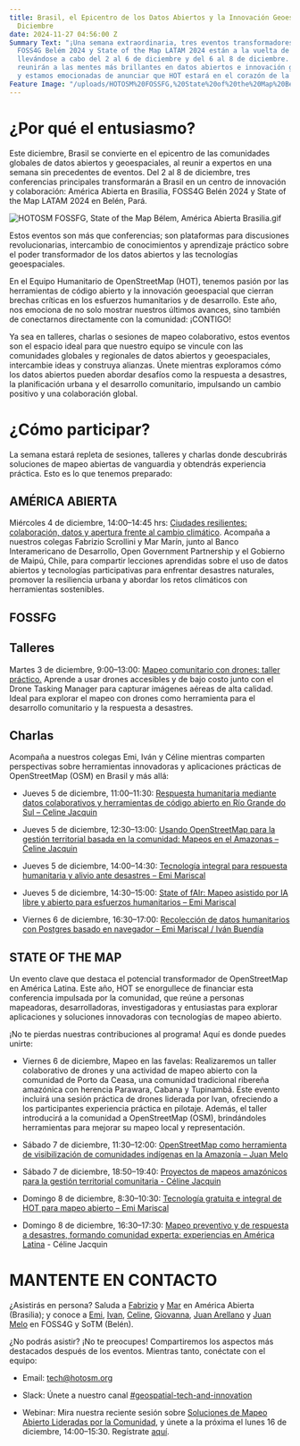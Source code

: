 ```yaml
---
title: Brasil, el Epicentro de los Datos Abiertos y la Innovación Geoespacial este
  Diciembre
date: 2024-11-27 04:56:00 Z
Summary Text: "¡Una semana extraordinaria, tres eventos transformadores! América Abierta,
  FOSS4G Belém 2024 y State of the Map LATAM 2024 están a la vuelta de la esquina,
  llevándose a cabo del 2 al 6 de diciembre y del 6 al 8 de diciembre. Estos eventos
  reunirán a las mentes más brillantes en datos abiertos e innovación geoespacial,
  y estamos emocionadas de anunciar que HOT estará en el corazón de la acción."
Feature Image: "/uploads/HOTOSM%20FOSSFG,%20State%20of%20the%20Map%20Be%CC%81lem,%20Ame%CC%81rica%20Abierta%20Brasilia.jpg"
---
```


# ¿Por qué el entusiasmo?

Este diciembre, Brasil se convierte en el epicentro de las comunidades globales de datos abiertos y geoespaciales, al reunir a expertos en una semana sin precedentes de eventos. Del 2 al 8 de diciembre, tres conferencias principales transformarán a Brasil en un centro de innovación y colaboración: América Abierta en Brasilia, FOSS4G Belén 2024 y State of the Map LATAM 2024 en Belén, Pará.

![HOTOSM FOSSFG, State of the Map Bélem,  América Abierta Brasilia.gif](/uploads/HOTOSM%20FOSSFG,%20State%20of%20the%20Map%20Be%CC%81lem,%20%20Ame%CC%81rica%20Abierta%20Brasilia.gif)

Estos eventos son más que conferencias; son plataformas para discusiones revolucionarias, intercambio de conocimientos y aprendizaje práctico sobre el poder transformador de los datos abiertos y las tecnologías geoespaciales.

En el Equipo Humanitario de OpenStreetMap (HOT), tenemos pasión por las herramientas de código abierto y la innovación geoespacial que cierran brechas críticas en los esfuerzos humanitarios y de desarrollo. Este año, nos emociona de no solo mostrar nuestros últimos avances, sino también de conectarnos directamente con la comunidad: ¡CONTIGO!

Ya sea en talleres, charlas o sesiones de mapeo colaborativo, estos eventos son el espacio ideal para que nuestro equipo se vincule con las comunidades globales y regionales de datos abiertos y geoespaciales, intercambie ideas y construya alianzas. Únete mientras exploramos cómo los datos abiertos pueden abordar desafíos como la respuesta a desastres, la planificación urbana y el desarrollo comunitario, impulsando un cambio positivo y una colaboración global.

# ¿Cómo participar?

La semana estará repleta de sesiones, talleres y charlas donde descubrirás soluciones de mapeo abiertas de vanguardia y obtendrás experiencia práctica. Esto es lo que tenemos preparado:

## AMÉRICA ABIERTA

Miércoles 4 de diciembre, 14:00–14:45 hrs: [Ciudades resilientes: colaboración, datos y apertura frente al cambio climático](https://atividades.americaaberta.org/2024/talk/TYLFQG/). Acompaña a nuestros colegas Fabrizio Scrollini y Mar Marín, junto al Banco Interamericano de Desarrollo, Open Government Partnership y el Gobierno de Maipú, Chile, para compartir lecciones aprendidas sobre el uso de datos abiertos y tecnologías participativas para enfrentar desastres naturales, promover la resiliencia urbana y abordar los retos climáticos con herramientas sostenibles.

## **FOSSFG**

## **Talleres**

Martes 3 de diciembre, 9:00–13:00: [Mapeo comunitario con drones: taller práctico.](https://talks.osgeo.org/foss4g-2024-workshop/talk/YTQJZ7/) Aprende a usar drones accesibles y de bajo costo junto con el Drone Tasking Manager para capturar imágenes aéreas de alta calidad. Ideal para explorar el mapeo con drones como herramienta para el desarrollo comunitario y la respuesta a desastres.

## Charlas

Acompaña a nuestros colegas Emi, Iván y Céline mientras comparten perspectivas sobre herramientas innovadoras y aplicaciones prácticas de OpenStreetMap (OSM) en Brasil y más allá:

* Jueves 5 de diciembre, 11:00–11:30: [Respuesta humanitaria mediante datos colaborativos y herramientas de código abierto en Río Grande do Sul – Celine Jacquin](https://talks.osgeo.org/foss4g-2024/talk/SHFZBP/)

* Jueves 5 de diciembre, 12:30–13:00: [Usando OpenStreetMap para la gestión territorial basada en la comunidad: Mapeos en el Amazonas – Celine Jacquin](https://talks.osgeo.org/foss4g-2024/talk/MRDDHV/)

* Jueves 5 de diciembre, 14:00–14:30: [Tecnología integral para respuesta humanitaria y alivio ante desastres – Emi Mariscal](https://talks.osgeo.org/foss4g-2024/talk/GLWKFA/)

* Jueves 5 de diciembre, 14:30–15:00: [State of fAIr: Mapeo asistido por IA libre y abierto para esfuerzos humanitarios – Emi Mariscal](https://talks.osgeo.org/foss4g-2024/talk/PU8PKE/)

* Viernes 6 de diciembre, 16:30–17:00: [Recolección de datos humanitarios con Postgres basado en navegador – Emi Mariscal / Iván Buendía](https://talks.osgeo.org/foss4g-2024/talk/ZX3NWS/)

## **STATE OF THE MAP**

Un evento clave que destaca el potencial transformador de OpenStreetMap en América Latina. Este año, HOT se enorgullece de financiar esta conferencia impulsada por la comunidad, que reúne a personas mapeadoras, desarrolladoras, investigadoras y entusiastas para explorar aplicaciones y soluciones innovadoras con tecnologías de mapeo abierto.

¡No te pierdas nuestras contribuciones al programa! Aquí es donde puedes unirte:

* Viernes 6 de diciembre, Mapeo en las favelas: Realizaremos un taller colaborativo de drones y una actividad de mapeo abierto con la comunidad de Porto da Ceasa, una comunidad tradicional ribereña amazónica con herencia Parawara, Cabana y Tupinambá. Este evento incluirá una sesión práctica de drones liderada por Ivan, ofreciendo a los participantes experiencia práctica en pilotaje. Además, el taller introducirá a la comunidad a OpenStreetMap (OSM), brindándoles herramientas para mejorar su mapeo local y representación.

* Sábado 7 de diciembre, 11:30–12:00: [OpenStreetMap como herramienta de visibilización de comunidades indígenas en la Amazonía – Juan Melo](https://talks.osgeo.org/sotm2024-latam/talk/NCRW8B/)

* Sábado 7 de diciembre, 18:50–19:40: [Proyectos de mapeos amazónicos para la gestión territorial comunitaria - Céline Jacquin](https://talks.osgeo.org/sotm2024-latam/talk/E7GYT7/)

* Domingo 8 de diciembre, 8:30–10:30: [Tecnología gratuita e integral de HOT para mapeo abierto – Emi Mariscal](https://talks.osgeo.org/sotm2024-latam/talk/ENQEPY/)

* Domingo 8 de diciembre, 16:30–17:30: [Mapeo preventivo y de respuesta a desastres, formando comunidad experta: experiencias en América Latina](https://talks.osgeo.org/sotm2024-latam/talk/PUDX3E/) - Céline Jacquin

# **MANTENTE EN CONTACTO**

¿Asistirás en persona? Saluda a [Fabrizio](https://www.linkedin.com/in/fabrizioscrollini/) y [Mar](https://www.linkedin.com/in/marinvmariana/) en América Abierta (Brasilia); y conoce a [Emi](https://www.linkedin.com/in/emiliomariscal/), [Ivan](https://www.linkedin.com/in/ivan-gayton-a6081b29/), [Celine](https://www.linkedin.com/in/celine-l-jacquin/), [Giovanna](https://www.linkedin.com/in/giovanna-gal%C3%BAcio-lacerda-203594188/), [Juan Arellano](https://www.linkedin.com/in/juan-arellano-cyberjuan/) y [Juan Melo](https://www.linkedin.com/in/juan-carlos-melo-luna-27b690b3/) en FOSS4G y SoTM (Belén).

¿No podrás asistir? ¡No te preocupes! Compartiremos los aspectos más destacados después de los eventos. Mientras tanto, conéctate con el equipo:

* Email:  [tech@hotosm.org](mailto:tech@hotosm.org)

* Slack: Únete a nuestro canal [#geospatial-tech-and-innovation](https://join.slack.com/t/hotosm/shared_invite/zt-2ebvqsaqs-dhM4FsZs0XCOt3FjGv0YtA)

* Webinar: Mira nuestra reciente sesión sobre [Soluciones de Mapeo Abierto Lideradas por la Comunidad](https://www.youtube.com/watch?v=D9udu-2sqJQ&t=2281s&ab_channel=HumanitarianOpenStreetMapTeam), y únete a la próxima el lunes 16 de diciembre, 14:00–15:30. Regístrate [aquí](https://buff.ly/4fcmrMF).